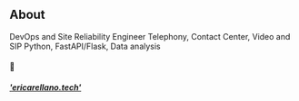 ## About


DevOps and Site Reliability Engineer
Telephony, Contact Center, Video and SIP
Python, FastAPI/Flask, Data analysis

#### 

 :snake:
 
 
##### ['ericarellano.tech'](http://ericarellano.tech)
